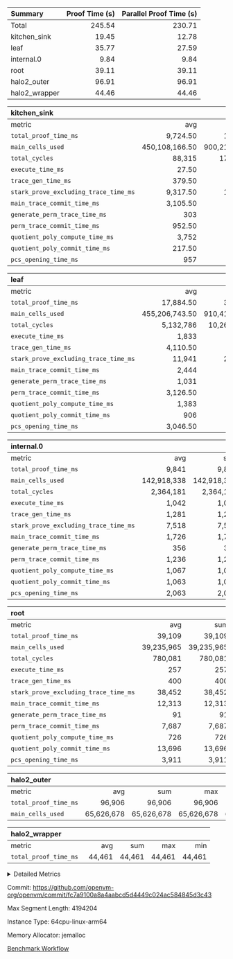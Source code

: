 | Summary | Proof Time (s) | Parallel Proof Time (s) |
|:---|---:|---:|
| Total |  245.54 |  230.71 |
| kitchen_sink |  19.45 |  12.78 |
| leaf |  35.77 |  27.59 |
| internal.0 |  9.84 |  9.84 |
| root |  39.11 |  39.11 |
| halo2_outer |  96.91 |  96.91 |
| halo2_wrapper |  44.46 |  44.46 |


| kitchen_sink |||||
|:---|---:|---:|---:|---:|
|metric|avg|sum|max|min|
| `total_proof_time_ms ` |  9,724.50 |  19,449 |  12,782 |  6,667 |
| `main_cells_used     ` |  450,108,166.50 |  900,216,333 |  635,262,466 |  264,953,867 |
| `total_cycles        ` |  88,315 |  176,630 |  150,793 |  25,837 |
| `execute_time_ms     ` |  27.50 |  55 |  44 |  11 |
| `trace_gen_time_ms   ` |  379.50 |  759 |  492 |  267 |
| `stark_prove_excluding_trace_time_ms` |  9,317.50 |  18,635 |  12,246 |  6,389 |
| `main_trace_commit_time_ms` |  3,105.50 |  6,211 |  4,205 |  2,006 |
| `generate_perm_trace_time_ms` |  303 |  606 |  401 |  205 |
| `perm_trace_commit_time_ms` |  952.50 |  1,905 |  1,270 |  635 |
| `quotient_poly_compute_time_ms` |  3,752 |  7,504 |  4,978 |  2,526 |
| `quotient_poly_commit_time_ms` |  217.50 |  435 |  260 |  175 |
| `pcs_opening_time_ms ` |  957 |  1,914 |  1,086 |  828 |

| leaf |||||
|:---|---:|---:|---:|---:|
|metric|avg|sum|max|min|
| `total_proof_time_ms ` |  17,884.50 |  35,769 |  27,595 |  8,174 |
| `main_cells_used     ` |  455,206,743.50 |  910,413,487 |  731,255,001 |  179,158,486 |
| `total_cycles        ` |  5,132,786 |  10,265,572 |  7,979,509 |  2,286,063 |
| `execute_time_ms     ` |  1,833 |  3,666 |  2,787 |  879 |
| `trace_gen_time_ms   ` |  4,110.50 |  8,221 |  6,532 |  1,689 |
| `stark_prove_excluding_trace_time_ms` |  11,941 |  23,882 |  18,276 |  5,606 |
| `main_trace_commit_time_ms` |  2,444 |  4,888 |  3,799 |  1,089 |
| `generate_perm_trace_time_ms` |  1,031 |  2,062 |  1,575 |  487 |
| `perm_trace_commit_time_ms` |  3,126.50 |  6,253 |  4,890 |  1,363 |
| `quotient_poly_compute_time_ms` |  1,383 |  2,766 |  2,098 |  668 |
| `quotient_poly_commit_time_ms` |  906 |  1,812 |  1,337 |  475 |
| `pcs_opening_time_ms ` |  3,046.50 |  6,093 |  4,572 |  1,521 |

| internal.0 |||||
|:---|---:|---:|---:|---:|
|metric|avg|sum|max|min|
| `total_proof_time_ms ` |  9,841 |  9,841 |  9,841 |  9,841 |
| `main_cells_used     ` |  142,918,338 |  142,918,338 |  142,918,338 |  142,918,338 |
| `total_cycles        ` |  2,364,181 |  2,364,181 |  2,364,181 |  2,364,181 |
| `execute_time_ms     ` |  1,042 |  1,042 |  1,042 |  1,042 |
| `trace_gen_time_ms   ` |  1,281 |  1,281 |  1,281 |  1,281 |
| `stark_prove_excluding_trace_time_ms` |  7,518 |  7,518 |  7,518 |  7,518 |
| `main_trace_commit_time_ms` |  1,726 |  1,726 |  1,726 |  1,726 |
| `generate_perm_trace_time_ms` |  356 |  356 |  356 |  356 |
| `perm_trace_commit_time_ms` |  1,236 |  1,236 |  1,236 |  1,236 |
| `quotient_poly_compute_time_ms` |  1,067 |  1,067 |  1,067 |  1,067 |
| `quotient_poly_commit_time_ms` |  1,063 |  1,063 |  1,063 |  1,063 |
| `pcs_opening_time_ms ` |  2,063 |  2,063 |  2,063 |  2,063 |

| root |||||
|:---|---:|---:|---:|---:|
|metric|avg|sum|max|min|
| `total_proof_time_ms ` |  39,109 |  39,109 |  39,109 |  39,109 |
| `main_cells_used     ` |  39,235,965 |  39,235,965 |  39,235,965 |  39,235,965 |
| `total_cycles        ` |  780,081 |  780,081 |  780,081 |  780,081 |
| `execute_time_ms     ` |  257 |  257 |  257 |  257 |
| `trace_gen_time_ms   ` |  400 |  400 |  400 |  400 |
| `stark_prove_excluding_trace_time_ms` |  38,452 |  38,452 |  38,452 |  38,452 |
| `main_trace_commit_time_ms` |  12,313 |  12,313 |  12,313 |  12,313 |
| `generate_perm_trace_time_ms` |  91 |  91 |  91 |  91 |
| `perm_trace_commit_time_ms` |  7,687 |  7,687 |  7,687 |  7,687 |
| `quotient_poly_compute_time_ms` |  726 |  726 |  726 |  726 |
| `quotient_poly_commit_time_ms` |  13,696 |  13,696 |  13,696 |  13,696 |
| `pcs_opening_time_ms ` |  3,911 |  3,911 |  3,911 |  3,911 |

| halo2_outer |||||
|:---|---:|---:|---:|---:|
|metric|avg|sum|max|min|
| `total_proof_time_ms ` |  96,906 |  96,906 |  96,906 |  96,906 |
| `main_cells_used     ` |  65,626,678 |  65,626,678 |  65,626,678 |  65,626,678 |

| halo2_wrapper |||||
|:---|---:|---:|---:|---:|
|metric|avg|sum|max|min|
| `total_proof_time_ms ` |  44,461 |  44,461 |  44,461 |  44,461 |



<details>
<summary>Detailed Metrics</summary>

|  | execute_time_ms |
| --- |
|  | 262 | 

| group | total_proof_time_ms | num_segments | num_children | main_cells_used | fri.log_blowup |
| --- | --- | --- | --- | --- | --- |
| halo2_outer | 96,906 |  |  | 65,626,678 |  | 
| halo2_wrapper | 44,461 |  |  |  |  | 
| internal.0 |  |  | 3 |  | 2 | 
| kitchen_sink |  | 2 |  |  | 1 | 
| leaf |  |  | 1 |  | 1 | 

| group | air_name | idx | rows | prep_cols | perm_cols | main_cols | cells |
| --- | --- | --- | --- | --- | --- | --- | --- |
| internal.0 | AccessAdapterAir<2> | 0 | 524,288 |  | 12 | 11 | 12,058,624 | 
| internal.0 | AccessAdapterAir<4> | 0 | 262,144 |  | 12 | 13 | 6,553,600 | 
| internal.0 | AccessAdapterAir<8> | 0 | 8,192 |  | 12 | 17 | 237,568 | 
| internal.0 | FriReducedOpeningAir | 0 | 1,048,576 |  | 44 | 27 | 74,448,896 | 
| internal.0 | JalRangeCheckAir | 0 | 131,072 |  | 16 | 12 | 3,670,016 | 
| internal.0 | NativePoseidon2Air<BabyBearParameters>, 1> | 0 | 262,144 |  | 160 | 398 | 146,276,352 | 
| internal.0 | PhantomAir | 0 | 65,536 |  | 8 | 6 | 917,504 | 
| internal.0 | ProgramAir | 0 | 131,072 |  | 8 | 10 | 2,359,296 | 
| internal.0 | VariableRangeCheckerAir | 0 | 262,144 | 2 | 8 | 1 | 2,359,296 | 
| internal.0 | VmAirWrapper<AluNativeAdapterAir, FieldArithmeticCoreAir> | 0 | 2,097,152 |  | 20 | 29 | 102,760,448 | 
| internal.0 | VmAirWrapper<BranchNativeAdapterAir, BranchEqualCoreAir<1> | 0 | 262,144 |  | 16 | 23 | 10,223,616 | 
| internal.0 | VmAirWrapper<NativeAdapterAir<2, 0>, PublicValuesCoreAir> | 0 | 64 |  | 16 | 23 | 2,496 | 
| internal.0 | VmAirWrapper<NativeLoadStoreAdapterAir<1>, NativeLoadStoreCoreAir<1> | 0 | 524,288 |  | 24 | 21 | 23,592,960 | 
| internal.0 | VmAirWrapper<NativeLoadStoreAdapterAir<4>, NativeLoadStoreCoreAir<4> | 0 | 262,144 |  | 24 | 27 | 13,369,344 | 
| internal.0 | VmAirWrapper<NativeVectorizedAdapterAir<4>, FieldExtensionCoreAir> | 0 | 262,144 |  | 20 | 38 | 15,204,352 | 
| internal.0 | VmConnectorAir | 0 | 2 | 1 | 12 | 5 | 34 | 
| internal.0 | VolatileBoundaryAir | 0 | 262,144 |  | 12 | 12 | 6,291,456 | 
| leaf | AccessAdapterAir<2> | 0 | 4,194,304 |  | 16 | 11 | 113,246,208 | 
| leaf | AccessAdapterAir<2> | 1 | 1,048,576 |  | 16 | 11 | 28,311,552 | 
| leaf | AccessAdapterAir<4> | 0 | 2,097,152 |  | 16 | 13 | 60,817,408 | 
| leaf | AccessAdapterAir<4> | 1 | 524,288 |  | 16 | 13 | 15,204,352 | 
| leaf | AccessAdapterAir<8> | 0 | 131,072 |  | 16 | 17 | 4,325,376 | 
| leaf | AccessAdapterAir<8> | 1 | 16,384 |  | 16 | 17 | 540,672 | 
| leaf | FriReducedOpeningAir | 0 | 8,388,608 |  | 84 | 27 | 931,135,488 | 
| leaf | FriReducedOpeningAir | 1 | 2,097,152 |  | 84 | 27 | 232,783,872 | 
| leaf | JalRangeCheckAir | 0 | 131,072 |  | 28 | 12 | 5,242,880 | 
| leaf | JalRangeCheckAir | 1 | 65,536 |  | 28 | 12 | 2,621,440 | 
| leaf | NativePoseidon2Air<BabyBearParameters>, 1> | 0 | 1,048,576 |  | 312 | 398 | 744,488,960 | 
| leaf | NativePoseidon2Air<BabyBearParameters>, 1> | 1 | 262,144 |  | 312 | 398 | 186,122,240 | 
| leaf | PhantomAir | 0 | 32,768 |  | 12 | 6 | 589,824 | 
| leaf | PhantomAir | 1 | 32,768 |  | 12 | 6 | 589,824 | 
| leaf | ProgramAir | 0 | 2,097,152 |  | 8 | 10 | 37,748,736 | 
| leaf | ProgramAir | 1 | 2,097,152 |  | 8 | 10 | 37,748,736 | 
| leaf | VariableRangeCheckerAir | 0 | 262,144 | 2 | 8 | 1 | 2,359,296 | 
| leaf | VariableRangeCheckerAir | 1 | 262,144 | 2 | 8 | 1 | 2,359,296 | 
| leaf | VmAirWrapper<AluNativeAdapterAir, FieldArithmeticCoreAir> | 0 | 4,194,304 |  | 36 | 29 | 272,629,760 | 
| leaf | VmAirWrapper<AluNativeAdapterAir, FieldArithmeticCoreAir> | 1 | 2,097,152 |  | 36 | 29 | 136,314,880 | 
| leaf | VmAirWrapper<BranchNativeAdapterAir, BranchEqualCoreAir<1> | 0 | 1,048,576 |  | 28 | 23 | 53,477,376 | 
| leaf | VmAirWrapper<BranchNativeAdapterAir, BranchEqualCoreAir<1> | 1 | 262,144 |  | 28 | 23 | 13,369,344 | 
| leaf | VmAirWrapper<NativeAdapterAir<2, 0>, PublicValuesCoreAir> | 0 | 64 |  | 28 | 27 | 3,520 | 
| leaf | VmAirWrapper<NativeAdapterAir<2, 0>, PublicValuesCoreAir> | 1 | 64 |  | 28 | 27 | 3,520 | 
| leaf | VmAirWrapper<NativeLoadStoreAdapterAir<1>, NativeLoadStoreCoreAir<1> | 0 | 2,097,152 |  | 40 | 21 | 127,926,272 | 
| leaf | VmAirWrapper<NativeLoadStoreAdapterAir<1>, NativeLoadStoreCoreAir<1> | 1 | 524,288 |  | 40 | 21 | 31,981,568 | 
| leaf | VmAirWrapper<NativeLoadStoreAdapterAir<4>, NativeLoadStoreCoreAir<4> | 0 | 524,288 |  | 40 | 27 | 35,127,296 | 
| leaf | VmAirWrapper<NativeLoadStoreAdapterAir<4>, NativeLoadStoreCoreAir<4> | 1 | 131,072 |  | 40 | 27 | 8,781,824 | 
| leaf | VmAirWrapper<NativeVectorizedAdapterAir<4>, FieldExtensionCoreAir> | 0 | 1,048,576 |  | 36 | 38 | 77,594,624 | 
| leaf | VmAirWrapper<NativeVectorizedAdapterAir<4>, FieldExtensionCoreAir> | 1 | 262,144 |  | 36 | 38 | 19,398,656 | 
| leaf | VmConnectorAir | 0 | 2 | 1 | 16 | 5 | 42 | 
| leaf | VmConnectorAir | 1 | 2 | 1 | 16 | 5 | 42 | 
| leaf | VolatileBoundaryAir | 0 | 1,048,576 |  | 20 | 12 | 33,554,432 | 
| leaf | VolatileBoundaryAir | 1 | 524,288 |  | 20 | 12 | 16,777,216 | 
| root | AccessAdapterAir<2> | 0 | 262,144 |  | 8 | 11 | 4,980,736 | 
| root | AccessAdapterAir<4> | 0 | 131,072 |  | 8 | 13 | 2,752,512 | 
| root | AccessAdapterAir<8> | 0 | 4,096 |  | 8 | 17 | 102,400 | 
| root | FriReducedOpeningAir | 0 | 131,072 |  | 24 | 27 | 6,684,672 | 
| root | JalRangeCheckAir | 0 | 32,768 |  | 12 | 12 | 786,432 | 
| root | NativePoseidon2Air<BabyBearParameters>, 1> | 0 | 32,768 |  | 84 | 398 | 15,794,176 | 
| root | PhantomAir | 0 | 8,192 |  | 8 | 6 | 114,688 | 
| root | ProgramAir | 0 | 131,072 |  | 8 | 10 | 2,359,296 | 
| root | VariableRangeCheckerAir | 0 | 262,144 | 2 | 8 | 1 | 2,359,296 | 
| root | VmAirWrapper<AluNativeAdapterAir, FieldArithmeticCoreAir> | 0 | 524,288 |  | 12 | 29 | 21,495,808 | 
| root | VmAirWrapper<BranchNativeAdapterAir, BranchEqualCoreAir<1> | 0 | 131,072 |  | 12 | 23 | 4,587,520 | 
| root | VmAirWrapper<NativeAdapterAir<2, 0>, PublicValuesCoreAir> | 0 | 64 |  | 12 | 22 | 2,176 | 
| root | VmAirWrapper<NativeLoadStoreAdapterAir<1>, NativeLoadStoreCoreAir<1> | 0 | 262,144 |  | 16 | 21 | 9,699,328 | 
| root | VmAirWrapper<NativeLoadStoreAdapterAir<4>, NativeLoadStoreCoreAir<4> | 0 | 65,536 |  | 16 | 27 | 2,818,048 | 
| root | VmAirWrapper<NativeVectorizedAdapterAir<4>, FieldExtensionCoreAir> | 0 | 65,536 |  | 12 | 38 | 3,276,800 | 
| root | VmConnectorAir | 0 | 2 | 1 | 8 | 5 | 26 | 
| root | VolatileBoundaryAir | 0 | 131,072 |  | 8 | 12 | 2,621,440 | 

| group | air_name | segment | rows | prep_cols | perm_cols | main_cols | cells |
| --- | --- | --- | --- | --- | --- | --- | --- |
| kitchen_sink | AccessAdapterAir<16> | 0 | 131,072 |  | 16 | 25 | 5,373,952 | 
| kitchen_sink | AccessAdapterAir<16> | 1 | 65,536 |  | 16 | 25 | 2,686,976 | 
| kitchen_sink | AccessAdapterAir<32> | 0 | 8,192 |  | 16 | 41 | 466,944 | 
| kitchen_sink | AccessAdapterAir<32> | 1 | 1,024 |  | 16 | 41 | 58,368 | 
| kitchen_sink | AccessAdapterAir<4> | 0 | 256 |  | 16 | 13 | 7,424 | 
| kitchen_sink | AccessAdapterAir<8> | 0 | 262,144 |  | 16 | 17 | 8,650,752 | 
| kitchen_sink | AccessAdapterAir<8> | 1 | 131,072 |  | 16 | 17 | 4,325,376 | 
| kitchen_sink | BitwiseOperationLookupAir<8> | 0 | 65,536 | 3 | 8 | 2 | 655,360 | 
| kitchen_sink | BitwiseOperationLookupAir<8> | 1 | 65,536 | 3 | 8 | 2 | 655,360 | 
| kitchen_sink | KeccakVmAir | 0 | 262,144 |  | 1,056 | 3,163 | 1,105,985,536 | 
| kitchen_sink | KeccakVmAir | 1 | 131,072 |  | 1,056 | 3,163 | 552,992,768 | 
| kitchen_sink | MemoryMerkleAir<8> | 0 | 8,192 |  | 16 | 32 | 393,216 | 
| kitchen_sink | MemoryMerkleAir<8> | 1 | 4,096 |  | 16 | 32 | 196,608 | 
| kitchen_sink | PersistentBoundaryAir<8> | 0 | 8,192 |  | 12 | 20 | 262,144 | 
| kitchen_sink | PersistentBoundaryAir<8> | 1 | 4,096 |  | 12 | 20 | 131,072 | 
| kitchen_sink | PhantomAir | 0 | 1 |  | 12 | 6 | 18 | 
| kitchen_sink | PhantomAir | 1 | 1 |  | 12 | 6 | 18 | 
| kitchen_sink | Poseidon2PeripheryAir<BabyBearParameters>, 1> | 0 | 4,096 |  | 8 | 300 | 1,261,568 | 
| kitchen_sink | Poseidon2PeripheryAir<BabyBearParameters>, 1> | 1 | 4,096 |  | 8 | 300 | 1,261,568 | 
| kitchen_sink | ProgramAir | 0 | 16,384 |  | 8 | 10 | 294,912 | 
| kitchen_sink | ProgramAir | 1 | 16,384 |  | 8 | 10 | 294,912 | 
| kitchen_sink | RangeTupleCheckerAir<2> | 0 | 2,097,152 | 2 | 8 | 1 | 18,874,368 | 
| kitchen_sink | RangeTupleCheckerAir<2> | 1 | 2,097,152 | 2 | 8 | 1 | 18,874,368 | 
| kitchen_sink | Sha256VmAir | 0 | 262,144 |  | 108 | 470 | 151,519,232 | 
| kitchen_sink | Sha256VmAir | 1 | 131,072 |  | 108 | 470 | 75,759,616 | 
| kitchen_sink | VariableRangeCheckerAir | 0 | 262,144 | 2 | 8 | 1 | 2,359,296 | 
| kitchen_sink | VariableRangeCheckerAir | 1 | 262,144 | 2 | 8 | 1 | 2,359,296 | 
| kitchen_sink | VmAirWrapper<Rv32BaseAluAdapterAir, BaseAluCoreAir<4, 8> | 0 | 32,768 |  | 52 | 36 | 2,883,584 | 
| kitchen_sink | VmAirWrapper<Rv32BaseAluAdapterAir, BaseAluCoreAir<4, 8> | 1 | 8,192 |  | 52 | 36 | 720,896 | 
| kitchen_sink | VmAirWrapper<Rv32BaseAluAdapterAir, LessThanCoreAir<4, 8> | 0 | 2,048 |  | 40 | 37 | 157,696 | 
| kitchen_sink | VmAirWrapper<Rv32BaseAluAdapterAir, LessThanCoreAir<4, 8> | 1 | 256 |  | 40 | 37 | 19,712 | 
| kitchen_sink | VmAirWrapper<Rv32BaseAluAdapterAir, ShiftCoreAir<4, 8> | 0 | 16,384 |  | 52 | 53 | 1,720,320 | 
| kitchen_sink | VmAirWrapper<Rv32BaseAluAdapterAir, ShiftCoreAir<4, 8> | 1 | 4,096 |  | 52 | 53 | 430,080 | 
| kitchen_sink | VmAirWrapper<Rv32BranchAdapterAir, BranchEqualCoreAir<4> | 0 | 4,096 |  | 28 | 26 | 221,184 | 
| kitchen_sink | VmAirWrapper<Rv32BranchAdapterAir, BranchEqualCoreAir<4> | 1 | 1,024 |  | 28 | 26 | 55,296 | 
| kitchen_sink | VmAirWrapper<Rv32BranchAdapterAir, BranchLessThanCoreAir<4, 8> | 0 | 4,096 |  | 32 | 32 | 262,144 | 
| kitchen_sink | VmAirWrapper<Rv32BranchAdapterAir, BranchLessThanCoreAir<4, 8> | 1 | 512 |  | 32 | 32 | 32,768 | 
| kitchen_sink | VmAirWrapper<Rv32CondRdWriteAdapterAir, Rv32JalLuiCoreAir> | 0 | 1,024 |  | 28 | 18 | 47,104 | 
| kitchen_sink | VmAirWrapper<Rv32CondRdWriteAdapterAir, Rv32JalLuiCoreAir> | 1 | 128 |  | 28 | 18 | 5,888 | 
| kitchen_sink | VmAirWrapper<Rv32HeapAdapterAir<2, 32, 32>, BaseAluCoreAir<32, 8> | 0 | 1,024 |  | 192 | 168 | 368,640 | 
| kitchen_sink | VmAirWrapper<Rv32HeapAdapterAir<2, 32, 32>, BaseAluCoreAir<32, 8> | 1 | 256 |  | 192 | 168 | 92,160 | 
| kitchen_sink | VmAirWrapper<Rv32HeapAdapterAir<2, 32, 32>, LessThanCoreAir<32, 8> | 0 | 512 |  | 68 | 169 | 121,344 | 
| kitchen_sink | VmAirWrapper<Rv32HeapAdapterAir<2, 32, 32>, LessThanCoreAir<32, 8> | 1 | 128 |  | 68 | 169 | 30,336 | 
| kitchen_sink | VmAirWrapper<Rv32HeapAdapterAir<2, 32, 32>, MultiplicationCoreAir<32, 8> | 0 | 256 |  | 192 | 164 | 91,136 | 
| kitchen_sink | VmAirWrapper<Rv32HeapAdapterAir<2, 32, 32>, MultiplicationCoreAir<32, 8> | 1 | 64 |  | 192 | 164 | 22,784 | 
| kitchen_sink | VmAirWrapper<Rv32HeapBranchAdapterAir<2, 32>, BranchEqualCoreAir<32> | 0 | 256 |  | 48 | 124 | 44,032 | 
| kitchen_sink | VmAirWrapper<Rv32HeapBranchAdapterAir<2, 32>, BranchEqualCoreAir<32> | 1 | 64 |  | 48 | 124 | 11,008 | 
| kitchen_sink | VmAirWrapper<Rv32IsEqualModAdapterAir<2, 1, 32, 32>, ModularIsEqualCoreAir<32, 4, 8> | 0 | 8 |  | 56 | 166 | 1,776 | 
| kitchen_sink | VmAirWrapper<Rv32IsEqualModAdapterAir<2, 3, 16, 48>, ModularIsEqualCoreAir<48, 4, 8> | 0 | 8 |  | 88 | 242 | 2,640 | 
| kitchen_sink | VmAirWrapper<Rv32JalrAdapterAir, Rv32JalrCoreAir> | 0 | 1,024 |  | 36 | 28 | 65,536 | 
| kitchen_sink | VmAirWrapper<Rv32JalrAdapterAir, Rv32JalrCoreAir> | 1 | 256 |  | 36 | 28 | 16,384 | 
| kitchen_sink | VmAirWrapper<Rv32LoadStoreAdapterAir, LoadStoreCoreAir<4> | 0 | 131,072 |  | 52 | 41 | 12,189,696 | 
| kitchen_sink | VmAirWrapper<Rv32LoadStoreAdapterAir, LoadStoreCoreAir<4> | 1 | 16,384 |  | 52 | 41 | 1,523,712 | 
| kitchen_sink | VmAirWrapper<Rv32MultAdapterAir, MultiplicationCoreAir<4, 8> | 0 | 32 |  | 52 | 31 | 2,656 | 
| kitchen_sink | VmAirWrapper<Rv32RdWriteAdapterAir, Rv32AuipcCoreAir> | 0 | 512 |  | 28 | 20 | 24,576 | 
| kitchen_sink | VmAirWrapper<Rv32RdWriteAdapterAir, Rv32AuipcCoreAir> | 1 | 128 |  | 28 | 20 | 6,144 | 
| kitchen_sink | VmAirWrapper<Rv32VecHeapAdapterAir<1, 2, 2, 32, 32>, FieldExpressionCoreAir> | 0 | 4 |  | 836 | 547 | 5,532 | 
| kitchen_sink | VmAirWrapper<Rv32VecHeapAdapterAir<1, 6, 6, 16, 16>, FieldExpressionCoreAir> | 0 | 4 |  | 1,668 | 1,020 | 10,752 | 
| kitchen_sink | VmAirWrapper<Rv32VecHeapAdapterAir<2, 1, 1, 32, 32>, FieldExpressionCoreAir> | 0 | 64 |  | 384 | 294 | 41,920 | 
| kitchen_sink | VmAirWrapper<Rv32VecHeapAdapterAir<2, 2, 2, 32, 32>, FieldExpressionCoreAir> | 0 | 2 |  | 860 | 625 | 2,202 | 
| kitchen_sink | VmAirWrapper<Rv32VecHeapAdapterAir<2, 3, 3, 16, 16>, FieldExpressionCoreAir> | 0 | 4 |  | 496 | 393 | 2,404 | 
| kitchen_sink | VmAirWrapper<Rv32VecHeapAdapterAir<2, 6, 6, 16, 16>, FieldExpressionCoreAir> | 0 | 2 |  | 1,340 | 949 | 3,426 | 
| kitchen_sink | VmConnectorAir | 0 | 2 | 1 | 16 | 5 | 42 | 
| kitchen_sink | VmConnectorAir | 1 | 2 | 1 | 16 | 5 | 42 | 

| group | idx | trace_gen_time_ms | total_proof_time_ms | total_cycles | total_cells | stark_prove_excluding_trace_time_ms | quotient_poly_compute_time_ms | quotient_poly_commit_time_ms | perm_trace_commit_time_ms | pcs_opening_time_ms | main_trace_commit_time_ms | main_cells_used | generate_perm_trace_time_ms | fri.log_blowup | execute_time_ms |
| --- | --- | --- | --- | --- | --- | --- | --- | --- | --- | --- | --- | --- | --- | --- | --- |
| internal.0 | 0 | 1,281 | 9,841 | 2,364,181 | 420,325,858 | 7,518 | 1,067 | 1,063 | 1,236 | 2,063 | 1,726 | 142,918,338 | 356 |  | 1,042 | 
| leaf | 0 | 6,532 | 27,595 | 7,979,509 | 2,500,267,498 | 18,276 | 2,098 | 1,337 | 4,890 | 4,572 | 3,799 | 731,255,001 | 1,575 |  | 2,787 | 
| leaf | 1 | 1,689 | 8,174 | 2,286,063 | 732,909,034 | 5,606 | 668 | 475 | 1,363 | 1,521 | 1,089 | 179,158,486 | 487 |  | 879 | 
| root | 0 | 400 | 39,109 | 780,081 | 80,435,354 | 38,452 | 726 | 13,696 | 7,687 | 3,911 | 12,313 | 39,235,965 | 91 | 3 | 257 | 

| group | idx | trace_height_constraint | weighted_sum | threshold |
| --- | --- | --- | --- | --- |
| internal.0 | 0 | 0 | 10,354,820 | 2,013,265,921 | 
| internal.0 | 0 | 1 | 58,745,088 | 2,013,265,921 | 
| internal.0 | 0 | 2 | 5,177,410 | 2,013,265,921 | 
| internal.0 | 0 | 3 | 58,999,044 | 2,013,265,921 | 
| internal.0 | 0 | 4 | 524,288 | 2,013,265,921 | 
| internal.0 | 0 | 5 | 134,193,866 | 2,013,265,921 | 
| leaf | 0 | 0 | 39,125,124 | 2,013,265,921 | 
| leaf | 0 | 1 | 291,111,168 | 2,013,265,921 | 
| leaf | 0 | 2 | 19,562,562 | 2,013,265,921 | 
| leaf | 0 | 3 | 288,096,516 | 2,013,265,921 | 
| leaf | 0 | 4 | 2,097,152 | 2,013,265,921 | 
| leaf | 0 | 5 | 642,351,818 | 2,013,265,921 | 
| leaf | 1 | 0 | 11,993,220 | 2,013,265,921 | 
| leaf | 1 | 1 | 79,610,112 | 2,013,265,921 | 
| leaf | 1 | 2 | 5,996,610 | 2,013,265,921 | 
| leaf | 1 | 3 | 79,724,804 | 2,013,265,921 | 
| leaf | 1 | 4 | 524,288 | 2,013,265,921 | 
| leaf | 1 | 5 | 180,208,330 | 2,013,265,921 | 
| root | 0 | 0 | 2,252,928 | 2,013,265,921 | 
| root | 0 | 1 | 14,557,184 | 2,013,265,921 | 
| root | 0 | 2 | 1,126,464 | 2,013,265,921 | 
| root | 0 | 3 | 15,540,224 | 2,013,265,921 | 
| root | 0 | 4 | 262,144 | 2,013,265,921 | 
| root | 0 | 5 | 34,263,234 | 2,013,265,921 | 

| group | segment | trace_gen_time_ms | total_proof_time_ms | total_cycles | total_cells | stark_prove_excluding_trace_time_ms | quotient_poly_compute_time_ms | quotient_poly_commit_time_ms | perm_trace_commit_time_ms | pcs_opening_time_ms | main_trace_commit_time_ms | main_cells_used | generate_perm_trace_time_ms | execute_time_ms |
| --- | --- | --- | --- | --- | --- | --- | --- | --- | --- | --- | --- | --- | --- | --- |
| kitchen_sink | 0 | 492 | 12,782 | 150,793 | 1,314,462,356 | 12,246 | 4,978 | 260 | 1,270 | 1,086 | 4,205 | 635,262,466 | 401 | 44 | 
| kitchen_sink | 1 | 267 | 6,667 | 25,837 | 662,563,516 | 6,389 | 2,526 | 175 | 635 | 828 | 2,006 | 264,953,867 | 205 | 11 | 

| group | segment | trace_height_constraint | weighted_sum | threshold |
| --- | --- | --- | --- | --- |
| kitchen_sink | 0 | 0 | 1,439,322 | 2,013,265,921 | 
| kitchen_sink | 0 | 1 | 28,588,376 | 2,013,265,921 | 
| kitchen_sink | 0 | 2 | 719,661 | 2,013,265,921 | 
| kitchen_sink | 0 | 3 | 28,559,744 | 2,013,265,921 | 
| kitchen_sink | 0 | 4 | 32,768 | 2,013,265,921 | 
| kitchen_sink | 0 | 5 | 16,384 | 2,013,265,921 | 
| kitchen_sink | 0 | 6 | 43,017,988 | 2,013,265,921 | 
| kitchen_sink | 0 | 7 | 524,288 | 2,013,265,921 | 
| kitchen_sink | 0 | 8 | 8,320 | 2,013,265,921 | 
| kitchen_sink | 0 | 9 | 105,417,699 | 2,013,265,921 | 
| kitchen_sink | 1 | 0 | 587,270 | 2,013,265,921 | 
| kitchen_sink | 1 | 1 | 13,891,328 | 2,013,265,921 | 
| kitchen_sink | 1 | 2 | 293,635 | 2,013,265,921 | 
| kitchen_sink | 1 | 3 | 13,743,876 | 2,013,265,921 | 
| kitchen_sink | 1 | 4 | 16,384 | 2,013,265,921 | 
| kitchen_sink | 1 | 5 | 8,192 | 2,013,265,921 | 
| kitchen_sink | 1 | 6 | 21,434,560 | 2,013,265,921 | 
| kitchen_sink | 1 | 7 | 262,144 | 2,013,265,921 | 
| kitchen_sink | 1 | 8 | 2,048 | 2,013,265,921 | 
| kitchen_sink | 1 | 9 | 52,750,285 | 2,013,265,921 | 

</details>


Commit: https://github.com/openvm-org/openvm/commit/fc7a9100a8a4aabcd5d4449c024ac584845d3c43

Max Segment Length: 4194204

Instance Type: 64cpu-linux-arm64

Memory Allocator: jemalloc

[Benchmark Workflow](https://github.com/openvm-org/openvm/actions/runs/15656036565)

